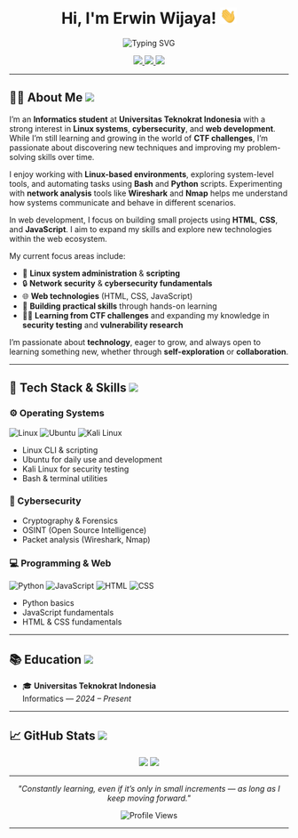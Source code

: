 <h1 align="center">Hi, I'm Erwin Wijaya! <img src="https://raw.githubusercontent.com/ABSphreak/ABSphreak/master/gifs/Hi.gif" width="30px"></h1>

<p align="center">
  <img src="https://readme-typing-svg.demolab.com?font=Fira+Code&size=24&pause=1000&center=true&vCenter=true&width=500&lines=Cybersecurity+Enthusiast;CTF+Enthusiast;Web+%26+Network+Explorer" alt="Typing SVG" />
</p>

<p align="center">
  <a href="mailto:erwinwijaya6510@gmail.com">
    <img src="https://img.shields.io/badge/Gmail-D14836?logo=gmail&logoColor=white"/>
  </a>
  <a href="https://linkedin.com/in/erwin-wijaya-b68b11299">
    <img src="https://img.shields.io/badge/LinkedIn-0A66C2?logo=linkedin&logoColor=white"/>
  </a>
  <a href="https://discord.gg/EfMsJTDf">
    <img src="https://img.shields.io/badge/Discord-5865F2?logo=discord&logoColor=white"/>
  </a>
</p>

---

## 🧑‍💻 About Me <img src="https://raw.githubusercontent.com/roshanrahman/roshanrahman/main/icons/computer.gif" width="20px">

I’m an **Informatics student** at **Universitas Teknokrat Indonesia** with a strong interest in **Linux systems**, **cybersecurity**, and **web development**.  
While I’m still learning and growing in the world of **CTF challenges**, I’m passionate about discovering new techniques and improving my problem-solving skills over time.

I enjoy working with **Linux-based environments**, exploring system-level tools, and automating tasks using **Bash** and **Python** scripts. Experimenting with **network analysis** tools like **Wireshark** and **Nmap** helps me understand how systems communicate and behave in different scenarios.

In web development, I focus on building small projects using **HTML**, **CSS**, and **JavaScript**. I aim to expand my skills and explore new technologies within the web ecosystem.

My current focus areas include:
- 🐧 **Linux system administration** & **scripting**
- 🔒 **Network security** & **cybersecurity fundamentals**
- 🌐 **Web technologies** (HTML, CSS, JavaScript)
- 🚀 **Building practical skills** through hands-on learning
- 🕵️‍♂️ **Learning from CTF challenges** and expanding my knowledge in **security testing** and **vulnerability research**

I’m passionate about **technology**, eager to grow, and always open to learning something new, whether through **self-exploration** or **collaboration**.

---

## 🔧 Tech Stack & Skills <img src="https://raw.githubusercontent.com/roshanrahman/roshanrahman/main/icons/tools.gif" width="20px">

### ⚙️ Operating Systems
![Linux](https://img.shields.io/badge/Linux-333?logo=linux&logoColor=white)
![Ubuntu](https://img.shields.io/badge/Ubuntu-E95420?logo=ubuntu&logoColor=white)
![Kali Linux](https://img.shields.io/badge/Kali_Linux-005571?logo=kalilinux&logoColor=white)

- Linux CLI & scripting  
- Ubuntu for daily use and development  
- Kali Linux for security testing  
- Bash & terminal utilities  

### 🔐 Cybersecurity
- Cryptography & Forensics  
- OSINT (Open Source Intelligence)  
- Packet analysis (Wireshark, Nmap)  

### 💻 Programming & Web
![Python](https://img.shields.io/badge/Python-3670A0?logo=python&logoColor=white)
![JavaScript](https://img.shields.io/badge/JavaScript-F7DF1E?logo=javascript&logoColor=black)
![HTML](https://img.shields.io/badge/HTML-E34F26?logo=html5&logoColor=white)
![CSS](https://img.shields.io/badge/CSS-1572B6?logo=css3&logoColor=white)

- Python basics  
- JavaScript fundamentals  
- HTML & CSS fundamentals

---

## 📚 Education <img src="https://raw.githubusercontent.com/roshanrahman/roshanrahman/main/icons/book.gif" width="20px">

- 🎓 **Universitas Teknokrat Indonesia**  
  Informatics — *2024 – Present*

---

## 📈 GitHub Stats <img src="https://raw.githubusercontent.com/roshanrahman/roshanrahman/main/icons/stats.gif" width="20px">

<p align="center">
  <img src="https://github-readme-stats.vercel.app/api?username=Romm31&show_icons=true&theme=tokyonight&hide_border=true" width="48%"/>
  <img src="https://github-readme-streak-stats.herokuapp.com/?user=Romm31&theme=tokyonight&hide_border=true" width="48%"/>
</p>

---

<p align="center">
  <i>"Constantly learning, even if it’s only in small increments — as long as I keep moving forward."</i>
</p>

<p align="center">
  <img src="https://komarev.com/ghpvc/?username=Romm31&label=Profile+Views&color=0e75b6&style=flat" alt="Profile Views" />
</p>

---
